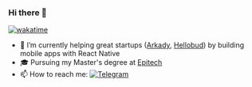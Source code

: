 ### Hi there 👋

[![wakatime](https://wakatime.com/badge/user/ca179054-70b9-4cc4-a415-2523d4cf4b03.svg)](https://wakatime.com/@am0ka)

- 🔭 I’m currently helping great startups ([Arkady](https://arkady.io), [Hellobud](https://www.hellobudtravel.com/)) by building mobile apps with React Native
- 🎓 Pursuing my Master's degree at [Epitech](https://epitech.eu)
- 📫 How to reach me: [![Telegram](https://img.shields.io/badge/Telegram-2CA5E0?style=flat&logo=telegram&logoColor=white)](https://t.me/amoka_s)
